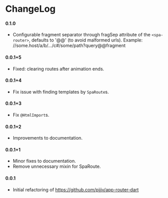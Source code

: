 ChangeLog
=========


#### 0.1.0
  * Configurable fragment separator through fragSep attribute of the
    `<spa-router>`, defaults to '@@' (to avoid malformed urls). Example:
        //some.host/a/b/.../c#/some/path?query@@fragment

#### 0.0.1+5
  * Fixed: clearing routes after animation ends.

#### 0.0.1+4
  * Fix issue with finding templates by `SpaRoute`s.

#### 0.0.1+3
  * Fix `@HtmlImport`s.

#### 0.0.1+2
  * Improvements to documentation.

#### 0.0.1+1
  * Minor fixes to documentation.
  * Remove unnecessary mixin for SpaRoute.

#### 0.0.1
  * Initial refactoring of https://github.com/pjjjv/app-router-dart

